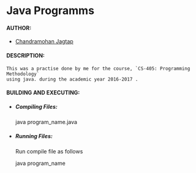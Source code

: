 # Java Programms 

#### AUTHOR:

- [Chandramohan Jagtap](https://github.com/cmjagtap "Chandramohan's github profile")

#### DESCRIPTION:

	This was a practise done by me for the course, `CS-405: Programming Methodology`
	using java. during the academic year 2016-2017 .

#### BUILDING AND EXECUTING:

- ##### Compiling Files:
	
 	java program_name.java


- ##### Running Files:
	
	Run compile file as follows
	
	java program_name
